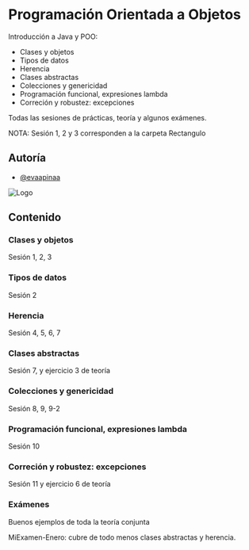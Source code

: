 
# Programación Orientada a Objetos

Introducción a Java y POO: 
- Clases y objetos
- Tipos de datos
- Herencia
- Clases abstractas
- Colecciones y genericidad
- Programación funcional, expresiones lambda
- Correción y robustez: excepciones 

Todas las sesiones de prácticas, teoría y algunos exámenes.

NOTA: Sesión 1, 2 y 3 corresponden a la carpeta Rectangulo

## Autoría

- [@evaapinaa](https://www.github.com/evaapinaa)


![Logo](https://www.um.es/documents/1073494/42130150/LogosimboloUMU-positivo.png/e1f004bd-ed22-23dd-682f-ab3f1f39b435?t=1693480807647&download=true)


## Contenido

### Clases y objetos
Sesión 1, 2, 3

### Tipos de datos
Sesión 2

### Herencia
Sesión 4, 5, 6, 7

### Clases abstractas
Sesión 7, y ejercicio 3 de teoría

### Colecciones y genericidad
Sesión 8, 9, 9-2

### Programación funcional, expresiones lambda
Sesión 10

### Correción y robustez: excepciones
Sesión 11 y ejercicio 6 de teoría

### Exámenes
Buenos ejemplos de toda la teoría conjunta

MiExamen-Enero: cubre de todo menos clases abstractas y herencia.
